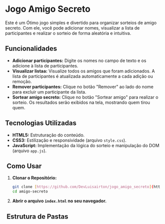 # Jogo Amigo Secreto

Este é um Ótimo jogo simples e divertido para organizar sorteios de amigo secreto. Com ele, você pode adicionar nomes, visualizar a lista de participantes e realizar o sorteio de forma aleatória
e intuitiva.


##  Funcionalidades

-   **Adicionar participantes:** Digite os nomes no campo de texto e os adicione à lista de participantes.
-   **Visualizar listaa:** Visualize todos os amigos que foram adicionados. A lista de participantes é atualizada automaticamente a cada adição ou remoção.
-   **Remover participantes:** Clique no botão "Remover" ao lado do nome para excluir um participante da lista.
-   **Sortear amigo secreto:** Clique no botão "Sortear amigo" para realizar o sorteio. Os resultados serão exibidos na tela, mostrando quem tirou quem.

##  Tecnologias Utilizadas

-   **HTML5:** Estruturação do conteúdo.
-   **CSS3:** Estilização e responsividade (arquivo `style.css`).
-   **JavaScript:** Implementação da lógica do sorteio e manipulação do DOM (arquivo `app.js`).

## ️ Como Usar

1.  **Clonar o Repositório:**

    ```bash
    git clone [https://github.com/DevLuisairton/jogo_amigo_secreto](https://github.com/DevLuisairton/jogo_amigo_secreto)
    cd amigo-secreto
    ```

2.  **Abrir o arquivo `index.html` no seu navegador.**

## ️ Estrutura de Pastas
